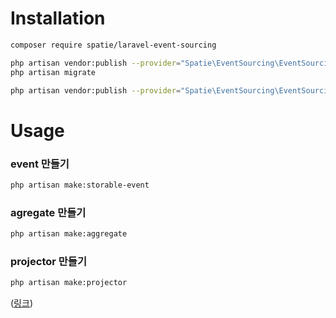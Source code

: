 
# Installation
```sh
composer require spatie/laravel-event-sourcing

php artisan vendor:publish --provider="Spatie\EventSourcing\EventSourcingServiceProvider" --tag="event-sourcing-migrations"
php artisan migrate

php artisan vendor:publish --provider="Spatie\EventSourcing\EventSourcingServiceProvider" --tag="event-sourcing-config"
```

# Usage
### event 만들기 
```sh
php artisan make:storable-event
```
### agregate 만들기
```sh
php artisan make:aggregate
```
### projector 만들기
```sh
php artisan make:projector
```

([링크](https://spatie.be/docs/laravel-event-sourcing/v7/advanced-usage/preparing-events))